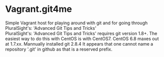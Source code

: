# Vagrant.git4me
Simple Vagrant host for playing around with git and for going through PluralSight's: 'Advanced Git Tips and Tricks'  
PluralSight's: 'Advanced Git Tips and Tricks' requires git version 1.8+. The easiest way to do this with CentOS is with CentOS7. CentOS 6.8 maxes out at 1.7.xx. 
Mannually installed git 2.8.4
It appears that one cannot name a repository '.git' in github as that is a reserved prefix. 
